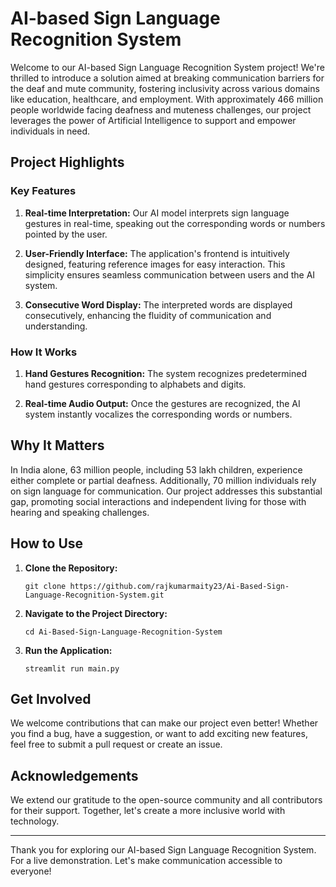 # AI-based Sign Language Recognition System

Welcome to our AI-based Sign Language Recognition System project! We're thrilled to introduce a solution aimed at breaking communication barriers for the deaf and mute community, fostering inclusivity across various domains like education, healthcare, and employment. With approximately 466 million people worldwide facing deafness and muteness challenges, our project leverages the power of Artificial Intelligence to support and empower individuals in need.

## Project Highlights

### Key Features

1. **Real-time Interpretation:** Our AI model interprets sign language gestures in real-time, speaking out the corresponding words or numbers pointed by the user.
   
2. **User-Friendly Interface:** The application's frontend is intuitively designed, featuring reference images for easy interaction. This simplicity ensures seamless communication between users and the AI system.

3. **Consecutive Word Display:** The interpreted words are displayed consecutively, enhancing the fluidity of communication and understanding.

### How It Works

1. **Hand Gestures Recognition:** The system recognizes predetermined hand gestures corresponding to alphabets and digits.

2. **Real-time Audio Output:** Once the gestures are recognized, the AI system instantly vocalizes the corresponding words or numbers.

## Why It Matters

In India alone, 63 million people, including 53 lakh children, experience either complete or partial deafness. Additionally, 70 million individuals rely on sign language for communication. Our project addresses this substantial gap, promoting social interactions and independent living for those with hearing and speaking challenges.

## How to Use

1. **Clone the Repository:**
   ```
   git clone https://github.com/rajkumarmaity23/Ai-Based-Sign-Language-Recognition-System.git
   ```

2. **Navigate to the Project Directory:**
   ```
   cd Ai-Based-Sign-Language-Recognition-System
   ```

3. **Run the Application:**
   ```
   streamlit run main.py
   ```


## Get Involved

We welcome contributions that can make our project even better! Whether you find a bug, have a suggestion, or want to add exciting new features, feel free to submit a pull request or create an issue.

## Acknowledgements

We extend our gratitude to the open-source community and all contributors for their support. Together, let's create a more inclusive world with technology.

---

Thank you for exploring our AI-based Sign Language Recognition System. For a live demonstration. Let's make communication accessible to everyone!
